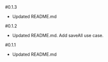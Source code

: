 #0.1.3

* Updated README.md

#0.1.2

* Updated README.md. Add saveAll use case.

#0.1.1

* Updated README.md